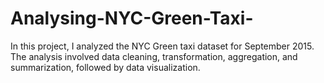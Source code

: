 # Analysing-NYC-Green-Taxi-
In this project, I analyzed the NYC Green taxi dataset for September 2015. The analysis involved data cleaning, transformation, aggregation, and summarization, followed by data visualization.
